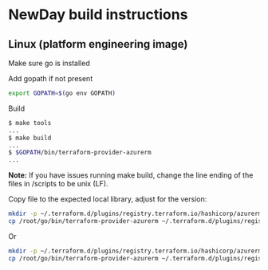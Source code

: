 # NewDay build instructions

## Linux (platform engineering image)

Make sure go is installed

Add gopath if not present

```sh
export GOPATH=$(go env GOPATH)
```

Build

```sh
$ make tools
...
$ make build
...
$ $GOPATH/bin/terraform-provider-azurerm
...
```

**Note:** If you have issues running make build, change the line ending of the files in /scripts to be unix (LF).

Copy file to the expected local library, adjust for the version:

```sh
mkdir -p ~/.terraform.d/plugins/registry.terraform.io/hashicorp/azurerm/<version number>/linux_amd64/
cp /root/go/bin/terraform-provider-azurerm ~/.terraform.d/plugins/registry.terraform.io/hashicorp/azurerm/<version number>/linux_amd64/
```

Or

```sh
mkdir -p ~/.terraform.d/plugins/registry.terraform.io/hashicorp/azurerm/2.75.0-nd3/linux_amd64/
cp /root/go/bin/terraform-provider-azurerm ~/.terraform.d/plugins/registry.terraform.io/hashicorp/azurerm/2.75.0-nd3/linux_amd64/
```
